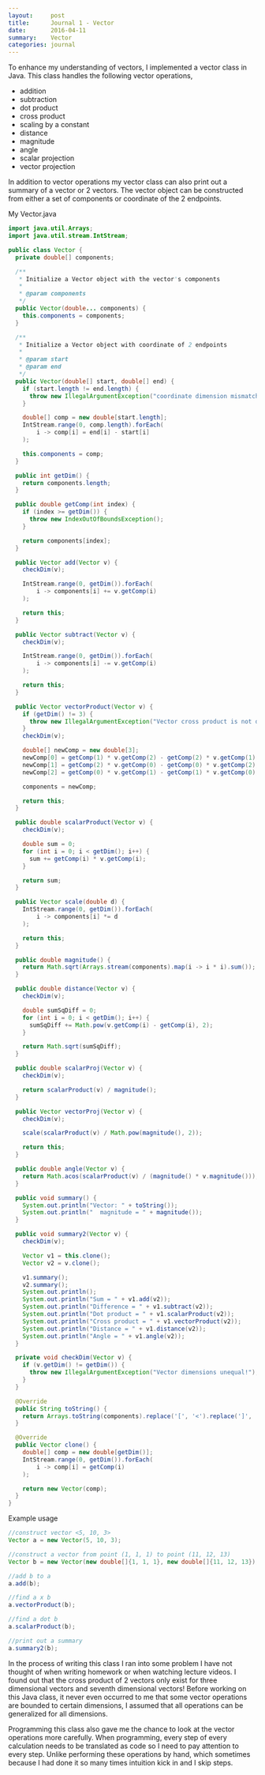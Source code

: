 ```yaml
---
layout:     post
title:      Journal 1 - Vector
date:       2016-04-11
summary:    Vector
categories: journal
---
```


To enhance my understanding of vectors, I implemented a vector class in Java.
This class handles the following vector operations,

 - addition
 - subtraction
 - dot product
 - cross product
 - scaling by a constant
 - distance
 - magnitude
 - angle
 - scalar projection
 - vector projection

In addition to vector operations my vector class can also print out a summary of a vector or 2 vectors.
The vector object can be constructed from either a set of components or coordinate of the 2 endpoints.

My Vector.java

```java
import java.util.Arrays;
import java.util.stream.IntStream;

public class Vector {
  private double[] components;

  /**
   * Initialize a Vector object with the vector's components
   *
   * @param components
   */
  public Vector(double... components) {
    this.components = components;
  }

  /**
   * Initialize a Vector object with coordinate of 2 endpoints
   *
   * @param start
   * @param end
   */
  public Vector(double[] start, double[] end) {
    if (start.length != end.length) {
      throw new IllegalArgumentException("coordinate dimension mismatch");
    }

    double[] comp = new double[start.length];
    IntStream.range(0, comp.length).forEach(
        i -> comp[i] = end[i] - start[i]
    );

    this.components = comp;
  }

  public int getDim() {
    return components.length;
  }

  public double getComp(int index) {
    if (index >= getDim()) {
      throw new IndexOutOfBoundsException();
    }

    return components[index];
  }

  public Vector add(Vector v) {
    checkDim(v);

    IntStream.range(0, getDim()).forEach(
        i -> components[i] += v.getComp(i)
    );

    return this;
  }

  public Vector subtract(Vector v) {
    checkDim(v);

    IntStream.range(0, getDim()).forEach(
        i -> components[i] -= v.getComp(i)
    );

    return this;
  }

  public Vector vectorProduct(Vector v) {
    if (getDim() != 3) {
      throw new IllegalArgumentException("Vector cross product is not defined for this dimension");
    }
    checkDim(v);

    double[] newComp = new double[3];
    newComp[0] = getComp(1) * v.getComp(2) - getComp(2) * v.getComp(1);
    newComp[1] = getComp(2) * v.getComp(0) - getComp(0) * v.getComp(2);
    newComp[2] = getComp(0) * v.getComp(1) - getComp(1) * v.getComp(0);

    components = newComp;

    return this;
  }

  public double scalarProduct(Vector v) {
    checkDim(v);

    double sum = 0;
    for (int i = 0; i < getDim(); i++) {
      sum += getComp(i) * v.getComp(i);
    }

    return sum;
  }

  public Vector scale(double d) {
    IntStream.range(0, getDim()).forEach(
        i -> components[i] *= d
    );

    return this;
  }

  public double magnitude() {
    return Math.sqrt(Arrays.stream(components).map(i -> i * i).sum());
  }

  public double distance(Vector v) {
    checkDim(v);

    double sumSqDiff = 0;
    for (int i = 0; i < getDim(); i++) {
      sumSqDiff += Math.pow(v.getComp(i) - getComp(i), 2);
    }

    return Math.sqrt(sumSqDiff);
  }

  public double scalarProj(Vector v) {
    checkDim(v);

    return scalarProduct(v) / magnitude();
  }

  public Vector vectorProj(Vector v) {
    checkDim(v);

    scale(scalarProduct(v) / Math.pow(magnitude(), 2));

    return this;
  }

  public double angle(Vector v) {
    return Math.acos(scalarProduct(v) / (magnitude() * v.magnitude()));
  }

  public void summary() {
    System.out.println("Vector: " + toString());
    System.out.println("  magnitude = " + magnitude());
  }

  public void summary2(Vector v) {
    checkDim(v);

    Vector v1 = this.clone();
    Vector v2 = v.clone();

    v1.summary();
    v2.summary();
    System.out.println();
    System.out.println("Sum = " + v1.add(v2));
    System.out.println("Difference = " + v1.subtract(v2));
    System.out.println("Dot product = " + v1.scalarProduct(v2));
    System.out.println("Cross product = " + v1.vectorProduct(v2));
    System.out.println("Distance = " + v1.distance(v2));
    System.out.println("Angle = " + v1.angle(v2));
  }

  private void checkDim(Vector v) {
    if (v.getDim() != getDim()) {
      throw new IllegalArgumentException("Vector dimensions unequal!");
    }
  }

  @Override
  public String toString() {
    return Arrays.toString(components).replace('[', '<').replace(']', '>');
  }

  @Override
  public Vector clone() {
    double[] comp = new double[getDim()];
    IntStream.range(0, getDim()).forEach(
        i -> comp[i] = getComp(i)
    );

    return new Vector(comp);
  }
}
```

Example usage

```java
//construct vector <5, 10, 3>
Vector a = new Vector(5, 10, 3);

//construct a vector from point (1, 1, 1) to point (11, 12, 13)
Vector b = new Vector(new double[]{1, 1, 1}, new double[]{11, 12, 13});

//add b to a
a.add(b);

//find a x b
a.vectorProduct(b);

//find a dot b
a.scalarProduct(b);

//print out a summary
a.summary2(b);
```

In the process of writing this class I ran into some problem I have not thought of when writing homework or when
watching lecture videos. I found out that the cross product of 2 vectors only exist for three dimensional vectors
and seventh dimensional vectors! Before working on this Java class, it never even occurred to me that some vector
operations are bounded to certain dimensions, I assumed that all operations can be generalized for all dimensions.

Programming this class also gave me the chance to look at the vector operations more carefully. When programming, every
step of every calculation needs to be translated as code so I need to pay attention to every step. Unlike performing
these operations by hand, which sometimes because I had done it so many times intuition kick in and I skip steps. 